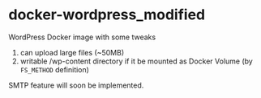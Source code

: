 # docker-wordpress_modified
WordPress Docker image with some tweaks

1. can upload large files (~50MB)
2. writable /wp-content directory if it be mounted as Docker Volume (by `FS_METHOD` definition)

SMTP feature will soon be implemented.
